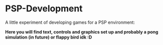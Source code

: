 # PSP-Development
A little experiment of developing games for a PSP environment:

**Here you will find text, controls and graphics set up and probably a pong simulation (in future) or flappy bird idk :D**
